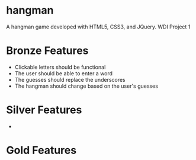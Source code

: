 # hangman
A hangman game developed with HTML5, CSS3, and JQuery. WDI Project 1


# Bronze Features
- Clickable letters should be functional
- The user should be able to enter a word
- The guesses should replace the underscores
- The hangman should change based on the user's guesses

# Silver Features
-

# Gold Features
